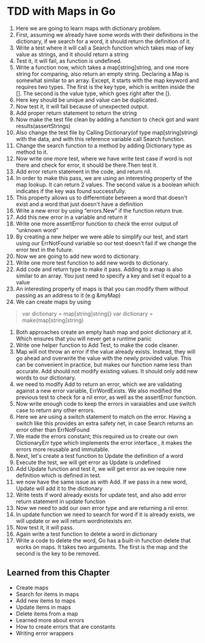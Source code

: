 # TDD with Maps in Go
1.	Here we are going to learn maps with dictionary problem.
1.	First, assuming we already have some words with their definitions in the dictionary, if we search for a word, it should return the definition of it.
1.	Write a test where it will call a Search function which takes map of key value as strings, and it should return a string
1.	Test it, it will fail, as function is undefined.
1.	Write a function now, which takes a map[string]string, and one more string for comparing, also return an empty string. Declaring a Map is somewhat similar to an array. Except, it starts with the map keyword and requires two types. The first is the key type, which is written inside the []. The second is the value type, which goes right after the [}.
1.	Here key should be unique and value can be duplicated.
1.	Now test it, it will fail because of unexpected output.
1.	Add proper return statement to return the string
1.	Now make the test file clean by adding a function to check got and want results(assertStrings)
1.	Also change the test file by Calling Dictionary(of type map[string]string) with the data, and with this reference variable call Search function.
1.	Change the search function to a method by adding Dictionary type as method to it.
1.	Now write one more test, where we have write test case if word is not there and check for error, it should be there.Then test it.
1.	Add error return statement in the code, and return nil.
1.	In order to make this pass, we are using an interesting property of the map lookup. It can return 2 values. The second value is a boolean which indicates if the key was found successfully.
1.	This property allows us to differentiate between a word that doesn't exist and a word that just doesn't have a definition
1.	Write a new error by using “errors.New” if the function return true.
1.	Add this new error in a variable and return it
1.	Write one more assertError function to check the error output of “unknown word”
1.	By creating a new helper we were able to simplify our test, and start using our ErrNotFound variable so our test doesn't fail if we change the error text in the future.
1.	Now we are going to add new word to dictionary.
1.	Write one more test function to add new words to dictionary.
1.	Add code and return type to make it pass. Adding to a map is also similar to an array. You just need to specify a key and set it equal to a value
1.	An interesting property of maps is that you can modify them without passing as an address to it (e.g &myMap)
1.	We can create maps by using
>	var dictionary = map[string]string{}
>	var dictionary = make(map[string]string)
1.	Both approaches create an empty hash map and point dictionary at it. Which ensures that you will never get a runtime panic
1.	Write one helper function to Add Test, to make the code cleaner.
1.	Map will not throw an error if the value already exists. Instead, they will go ahead and overwrite the value with the newly provided value. This can be convenient in practice, but makes our function name less than accurate. Add should not modify existing values. It should only add new words to our dictionary.
1.	we need to modify Add to return an error, which we are validating against a new error variable, ErrWordExists. We also modified the previous test to check for a nil error, as well as the assertError function.
1.	Now write enough code to keep the errors in varaiables and use switch case to return any other errors.
1.	Here we are using a switch statement to match on the error. Having a switch like this provides an extra safety net, in case Search returns an error other than ErrNotFound
1.	We made the errors constant; this required us to create our own DictionaryErr type which implements the error interface , it makes the errors more reusable and immutable.
1.	Next, let's create a test function to Update the definition of a word
1.	Execute the test, we will get error as Update is undefined
1.	Add Update function and test it, we will get error as we require new definition which is defined in test.
1.	we now have the same issue as with Add. If we pass in a new word, Update will add it to the dictionary
1.	Write tests if word already exists for update test, and also add error return statement in update function
1.	Now we need to add  our own error type and are returning a nil error.
1.	In update function we need to search for word if it is already exists, we will update or we will return wordnotexists err.
1.	Now test it, it will pass.
1.	Again write a test function to delete a word in dictionary
1.	Write a code to delete the word, Go has a built-in function delete that works on maps. It takes two arguments. The first is the map and the second is the key to be removed.

## Learned from this Chapter
* Create maps
* Search for items in maps
* Add new items to maps
* Update items in maps
* Delete items from a map
* Learned more about errors
* How to create errors that are constants
* Writing error wrappers


